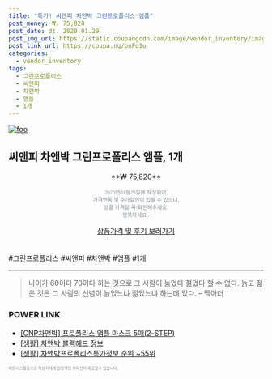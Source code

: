 ```yaml
--- 
title: "특가! 씨앤피 차앤박 그린프로폴리스 앰플" 
post_money: ₩. 75,820 
post_date: dt. 2020.01.29 
post_img_url: https://static.coupangcdn.com/image/vendor_inventory/images/2018/04/05/15/0/ff603eb2-f2f4-45fd-985c-dab85dfc48d5.jpg 
post_link_url: https://coupa.ng/bnFo1o 
categories: 
  - vendor_inventory 
tags: 
  - 그린프로폴리스 
  - 씨앤피 
  - 차앤박 
  - 앰플 
  - 1개 
--- 
```

[![foo](https://static.coupangcdn.com/image/vendor_inventory/images/2018/04/05/15/0/ff603eb2-f2f4-45fd-985c-dab85dfc48d5.jpg)](https://coupa.ng/bnFo1o) 

## 씨앤피 차앤박 그린프로폴리스 앰플, 1개 
<p style="text-align: center;">**₩ 75,820**</p> 
<p style="text-align: center;"><span style="color: #898c8f; font-family: Georgia,Times,serif; font-size: 0.75em;">2020년01월29일에 작성되어, <br>가격변동 및 추가할인이 있을 수 있으니,<br> 상품 가격을 꼭!확인해주세요.<br>행복하세요~</span> 
</p>	 
<div markdown="0" style="text-align: center;"><a href="https://coupa.ng/bnFo1o" class="btn btn--success">상품가격 및 후기 보러가기</a></div> 
<br><br> 
  #그린프로폴리스 #씨앤피 #차앤박 #앰플 #1개 
<hr> 

> 나이가 60이다 70이다 하는 것으로 그 사람이 늙었다 젊었다 할 수 없다. 늙고 젊은 것은 그 사람의 신념이 늙었느냐 젊었느냐 하는데 있다. – 맥아더 


### POWER LINK

* <a href="https://blog.naver.com/fasyy4321/221784789781" target="_blank">[CNP차앤박] 프로폴리스 앰플 마스크 5매(2-STEP)</a>
* <a href="https://blog.naver.com/sakai111/221766100776" target="_blank"> [생활] 차앤박 블랙헤드 정보 </a>
* <a href="https://blog.naver.com/fasyy4321/221773036598" target="_blank"> [생활] 차앤박프로폴리스특가정보 순위 ~55위</a>

<span style="color: #898c8f; font-family: Georgia,Times,serif; font-size: 0.55em;">파트너스활동으로 작성자에게 일정액의 커미션이 제공될수 있습니다.</span> 
